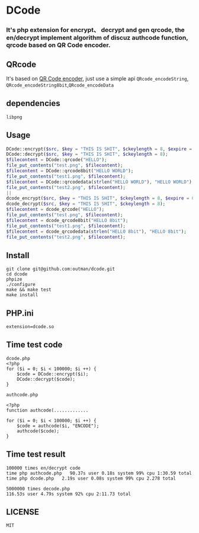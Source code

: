 # DCode

### It's php extension for encrypt、 decrypt and gen qrcode, the en/decrypt implement algorithm of discuz authcode function, qrcode based on QR Code encoder.

## QRcode

It's based on [QR Code encoder](http://fukuchi.org/works/qrencode/), just use a simple api `QRcode_encodeString`, `QRcode_encodeString8bit`,`QRcode_encodeData`


## dependencies
```
libpng
```

## Usage

```php
DCode::encrypt($src, $key = "THIS IS SHIT", $ckeylength = 8, $expire = 0);
DCode::decrypt($src, $key = "THIS IS SHIT", $ckeylength = 8);
$filecontent = DCode::qrcode("HELLO");
file_put_contents("test.png", $filecontent);
$filecontent = DCode::qrcode8bit("HELLO WORLD");
file_put_contents("test1.png", $filecontent);
$filecontent = DCode::qrcodedata(strlen("HELLO WORLD"), "HELLO WORLD");
file_put_contents("test2.png", $filecontent);
||
dcode_encrypt($src, $key = "THIS IS SHIT", $ckeylength = 8, $expire = 0);
dcode_decrypt($src, $key = "THIS IS SHIT", $ckeylength = 8);
$filecontent = dcode_qrcode("HELLO");
file_put_contents("test.png", $filecontent);
$filecontent = dcode_qrcode8bit("HELLO 8bit");
file_put_contents("test1.png", $filecontent);
$filecontent = dcode_qrcodedata(strlen("HELLO 8bit"), "HELLO 8bit");
file_put_contents("test2.png", $filecontent);
```

## Install

```git
git clone git@github.com:outman/dcode.git
cd dcode
phpize
./configure
make && make test
make install
```

## PHP.ini
```
extension=dcode.so
```

## Time test code
```
dcode.php
<?php
for ($i = 0; $i < 100000; $i ++) {
    $code = DCode::encrypt($i);
    DCode::decrypt($code);
}

authcode.php

<?php
function authcode(.............

for ($i = 0; $i < 100000; $i ++) {
    $code = authcode($i, "ENCODE");
    authcode($code);
}
```

## Time test result
```
100000 times en/decrypt code
time php authcode.php   90.37s user 0.18s system 99% cpu 1:30.59 total
time php dcode.php   2.19s user 0.08s system 99% cpu 2.278 total

5000000 times decode.php
116.53s user 4.79s system 92% cpu 2:11.73 total
```

## LICENSE
```
MIT
```
